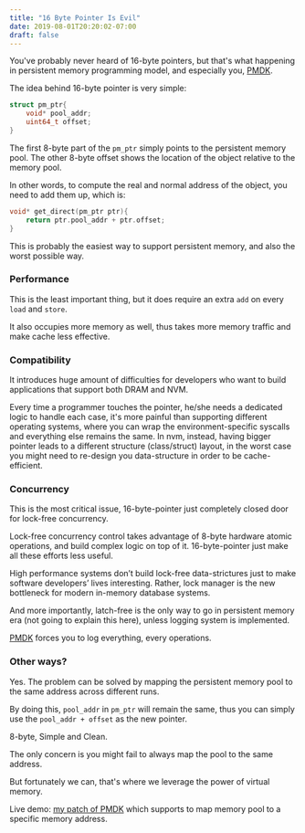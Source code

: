 ```yaml
---
title: "16 Byte Pointer Is Evil"
date: 2019-08-01T20:20:02-07:00
draft: false 
---
```


You've probably never heard of 16-byte pointers, but that's what happening in persistent memory programming model, and especially you, [PMDK](http://pmem.io/pmdk/).


The idea behind 16-byte pointer is very simple:
```c++
struct pm_ptr{
    void* pool_addr;
    uint64_t offset;
}
```

The first 8-byte part of the `pm_ptr` simply points to the persistent memory pool.
The other 8-byte offset shows the location of the object relative to the memory pool.

In other words, to compute the real and normal address of the object, you need to add them up, which is:
```c++
void* get_direct(pm_ptr ptr){
    return ptr.pool_addr + ptr.offset;
}
```

This is probably the easiest way to support persistent memory, and also the worst possible way. 

### Performance

This is the least important thing, but it does require an extra `add` on every `load` and `store`.

It also occupies more memory as well, thus takes more memory traffic and make cache less effective.

### Compatibility

It introduces huge amount of difficulties for developers who want to build applications that support both DRAM and NVM.

Every time a programmer touches the pointer, he/she needs a dedicated logic to handle each case, 
it's more painful than supporting different operating systems, where you can wrap the environment-specific syscalls and everything else remains the same.
In nvm, instead, having bigger pointer leads to a different structure (class/struct) layout, 
in the worst case you might need to re-design you data-structure in order to be cache-efficient. 

### Concurrency

This is the most critical issue, 16-byte-pointer just completely closed door for lock-free concurrency.

Lock-free concurrency control takes advantage of 8-byte hardware atomic operations, and build complex logic on top of it. 
16-byte-pointer just make all these efforts less useful.

High performance systems don’t build lock-free data-strictures just to make software developers’ lives interesting.
Rather, lock manager is the new bottleneck for modern in-memory database systems.

And more importantly, latch-free is the only way to go in persistent memory era (not going to explain this here), unless logging system is implemented.

[PMDK](http://pmem.io/pmdk/) forces you to log everything, every operations.


### Other ways?

Yes. The problem can be solved by mapping the persistent memory pool to the same address across different runs.

By doing this, `pool_addr` in `pm_ptr` will remain the same, thus you can simply use the `pool_addr + offset` as the new pointer.

8-byte, Simple and Clean.

The only concern is you might fail to always map the pool to the same address.

But fortunately we can, that's where we leverage the power of virtual memory.

Live demo: [my patch of PMDK](https://github.com/HaoPatrick/pmdk/tree/addr-patch) which supports to map memory pool to a specific memory address.

